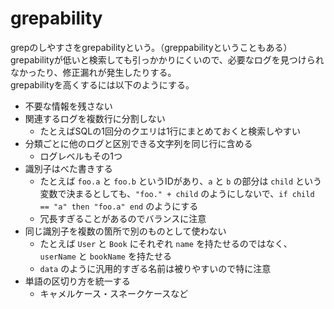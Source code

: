 # grepability

grepのしやすさをgrepabilityという。（greppabilityということもある）  
grepabilityが低いと検索しても引っかかりにくいので、必要なログを見つけられなかったり、修正漏れが発生したりする。  
grepabilityを高くするには以下のようにする。

- 不要な情報を残さない
- 関連するログを複数行に分割しない
    - たとえばSQLの1回分のクエリは1行にまとめておくと検索しやすい
- 分類ごとに他のログと区別できる文字列を同じ行に含める
    - ログレベルもその1つ
- 識別子はべた書きする
    - たとえば `foo.a` と `foo.b` というIDがあり、`a` と `b` の部分は `child` という変数で決まるとしても、`"foo." + child` のようにしないで、`if child == "a" then "foo.a" end` のようにする
    - 冗長すぎることがあるのでバランスに注意
- 同じ識別子を複数の箇所で別のものとして使わない
    - たとえば `User` と `Book` にそれぞれ `name` を持たせるのではなく、`userName` と `bookName` を持たせる
    - `data` のように汎用的すぎる名前は被りやすいので特に注意
- 単語の区切り方を統一する
    - キャメルケース・スネークケースなど
